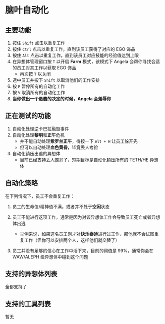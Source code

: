 # 脑叶自动化
 
## 主要功能

1. 按住 `Shift` 点击以重复工作
2. 按住 `Ctrl` 点击以重复工作，直到该员工获得了对应的 EGO 饰品
3. 按住 `Alt` 点击以重复工作，直到该员工对应技能的经验值达到上限
4. 在异想体管理窗口按 `T` 以开启 **Farm** 模式，该模式下 Angela 会帮你寻找合适的员工对其工作以获取 EGO 饰品
   - 再次按 `T` 以关闭
9. 选中员工并按下 `Shift` 以取消他们的工作安排
8. 按 `P` 暂停所有的自动化工作
11. 按 `V` 取消所有的自动化工作
12. **当你做出一个愚蠢的决定的时候，Angela 会羞辱你**

## 正在测试的功能

1. 自动化处理逆卡巴拉融毁事件
3. 自动化处理**黎明**和**正午**危机
   - 并不能自动处理**紫罗兰正午**，得按一下 `Alt + H` 让员工躲开先
   - 但可以自动处理**血色黄昏**，毕竟丢人考验
4. 自动化镇压出逃的异想体
   - 目前已经支持丢人蝶哥了，短期目标是自动化镇压所有的 TETH/HE 异想体

## 自动化策略

在下列情况下，员工不会重复工作：

1. 员工的生命值/精神值不满，或者并不处于**空闲**状态

2. 员工不能进行这项工作，通常是因为对该异想体工作会导致员工死亡或者异想体出逃
   - 举例来说，如果这名员工刚才对**快乐泰迪**进行过工作，那他就不会试图重复工作（但你可以安排两个人，这样他们就交替了）

3. 员工并没有足够的信心在工作中活下来，目前的阈值是 99%，通常你会在 WAW/ALEPH 级异想体中碰到这个问题

## 支持的异想体列表

全都支持了

## 支持的工具列表

暂无


